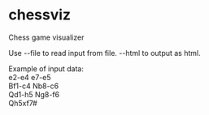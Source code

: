 # chessviz
Chess game visualizer

Use --file <path> to read input from file. --html to output as html.

Example of input data:<br>
e2-e4 e7-e5<br>
Bf1-c4 Nb8-c6<br>
Qd1-h5 Ng8-f6<br>
Qh5xf7#<br>
